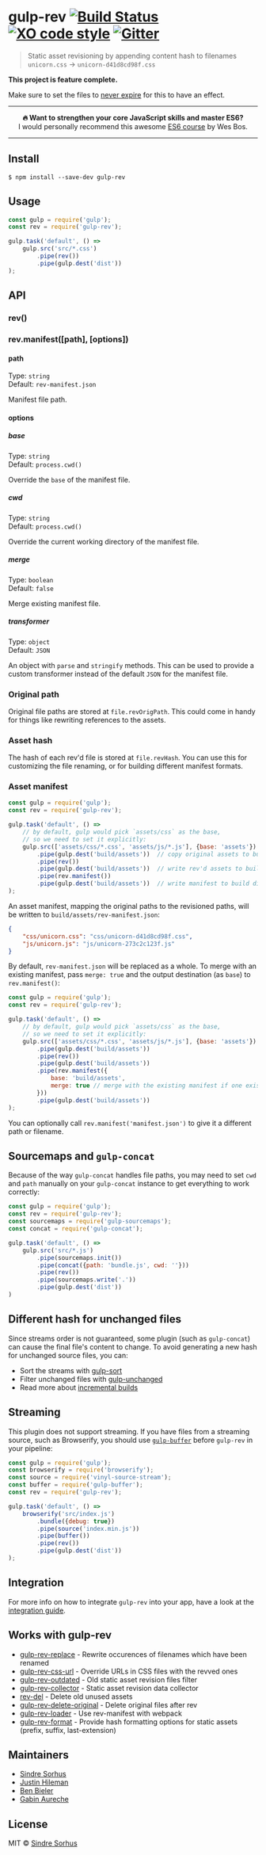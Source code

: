 # gulp-rev [![Build Status](https://travis-ci.org/sindresorhus/gulp-rev.svg?branch=master)](https://travis-ci.org/sindresorhus/gulp-rev) [![XO code style](https://img.shields.io/badge/code_style-XO-5ed9c7.svg)](https://github.com/sindresorhus/xo) [![Gitter](https://badges.gitter.im/join_chat.svg)](https://gitter.im/sindresorhus/gulp-rev)

> Static asset revisioning by appending content hash to filenames
> `unicorn.css` → `unicorn-d41d8cd98f.css`

**This project is feature complete.**

Make sure to set the files to [never expire](http://developer.yahoo.com/performance/rules.html#expires) for this to have an effect.

---

<p align="center"><b>🔥 Want to strengthen your core JavaScript skills and master ES6?</b><br>I would personally recommend this awesome <a href="https://ES6.io/friend/AWESOME">ES6 course</a> by Wes Bos.</p>

---


## Install

```
$ npm install --save-dev gulp-rev
```


## Usage

```js
const gulp = require('gulp');
const rev = require('gulp-rev');

gulp.task('default', () =>
	gulp.src('src/*.css')
		.pipe(rev())
		.pipe(gulp.dest('dist'))
);
```


## API

### rev()

### rev.manifest([path], [options])

#### path

Type: `string`<br>
Default: `rev-manifest.json`

Manifest file path.

#### options

##### base

Type: `string`<br>
Default: `process.cwd()`

Override the `base` of the manifest file.

##### cwd

Type: `string`<br>
Default: `process.cwd()`

Override the current working directory of the manifest file.

##### merge

Type: `boolean`<br>
Default: `false`

Merge existing manifest file.

##### transformer

Type: `object`<br>
Default: `JSON`

An object with `parse` and `stringify` methods. This can be used to provide a
custom transformer instead of the default `JSON` for the manifest file.


### Original path

Original file paths are stored at `file.revOrigPath`. This could come in handy for things like rewriting references to the assets.


### Asset hash

The hash of each rev'd file is stored at `file.revHash`. You can use this for customizing the file renaming, or for building different manifest formats.


### Asset manifest

```js
const gulp = require('gulp');
const rev = require('gulp-rev');

gulp.task('default', () =>
	// by default, gulp would pick `assets/css` as the base,
	// so we need to set it explicitly:
	gulp.src(['assets/css/*.css', 'assets/js/*.js'], {base: 'assets'})
		.pipe(gulp.dest('build/assets'))  // copy original assets to build dir
		.pipe(rev())
		.pipe(gulp.dest('build/assets'))  // write rev'd assets to build dir
		.pipe(rev.manifest())
		.pipe(gulp.dest('build/assets'))  // write manifest to build dir
);
```

An asset manifest, mapping the original paths to the revisioned paths, will be written to `build/assets/rev-manifest.json`:

```json
{
	"css/unicorn.css": "css/unicorn-d41d8cd98f.css",
	"js/unicorn.js": "js/unicorn-273c2c123f.js"
}
```

By default, `rev-manifest.json` will be replaced as a whole. To merge with an existing manifest, pass `merge: true` and the output destination (as `base`) to `rev.manifest()`:

```js
const gulp = require('gulp');
const rev = require('gulp-rev');

gulp.task('default', () =>
	// by default, gulp would pick `assets/css` as the base,
	// so we need to set it explicitly:
	gulp.src(['assets/css/*.css', 'assets/js/*.js'], {base: 'assets'})
		.pipe(gulp.dest('build/assets'))
		.pipe(rev())
		.pipe(gulp.dest('build/assets'))
		.pipe(rev.manifest({
			base: 'build/assets',
			merge: true // merge with the existing manifest if one exists
		}))
		.pipe(gulp.dest('build/assets'))
);
```

You can optionally call `rev.manifest('manifest.json')` to give it a different path or filename.


## Sourcemaps and `gulp-concat`

Because of the way `gulp-concat` handles file paths, you may need to set `cwd` and `path` manually on your `gulp-concat` instance to get everything to work correctly:

```js
const gulp = require('gulp');
const rev = require('gulp-rev');
const sourcemaps = require('gulp-sourcemaps');
const concat = require('gulp-concat');

gulp.task('default', () =>
	gulp.src('src/*.js')
		.pipe(sourcemaps.init())
		.pipe(concat({path: 'bundle.js', cwd: ''}))
		.pipe(rev())
		.pipe(sourcemaps.write('.'))
		.pipe(gulp.dest('dist'))
)
```


## Different hash for unchanged files

Since streams order is not guaranteed, some plugin (such as `gulp-concat`) can cause the final file's content to change.
To avoid generating a new hash for unchanged source files, you can:

- Sort the streams with [gulp-sort](https://github.com/pgilad/gulp-sort)
- Filter unchanged files with [gulp-unchanged](https://github.com/sindresorhus/gulp-changed)
- Read more about [incremental builds](https://github.com/gulpjs/gulp#incremental-builds)


## Streaming

This plugin does not support streaming. If you have files from a streaming source, such as Browserify, you should use [`gulp-buffer`](https://github.com/jeromew/gulp-buffer) before `gulp-rev` in your pipeline:

```js
const gulp = require('gulp');
const browserify = require('browserify');
const source = require('vinyl-source-stream');
const buffer = require('gulp-buffer');
const rev = require('gulp-rev');

gulp.task('default', () =>
	browserify('src/index.js')
		.bundle({debug: true})
		.pipe(source('index.min.js'))
		.pipe(buffer())
		.pipe(rev())
		.pipe(gulp.dest('dist'))
);
```


## Integration

For more info on how to integrate `gulp-rev` into your app, have a look at the [integration guide](integration.md).


## Works with gulp-rev

- [gulp-rev-replace](https://github.com/jamesknelson/gulp-rev-replace) - Rewrite occurences of filenames which have been renamed
- [gulp-rev-css-url](https://github.com/galkinrost/gulp-rev-css-url) - Override URLs in CSS files with the revved ones
- [gulp-rev-outdated](https://github.com/shonny-ua/gulp-rev-outdated) - Old static asset revision files filter
- [gulp-rev-collector](https://github.com/shonny-ua/gulp-rev-collector) - Static asset revision data collector
- [rev-del](https://github.com/callumacrae/rev-del) - Delete old unused assets
- [gulp-rev-delete-original](https://github.com/nib-health-funds/gulp-rev-delete-original) - Delete original files after rev
- [gulp-rev-loader](https://github.com/adjavaherian/gulp-rev-loader) - Use rev-manifest with webpack
- [gulp-rev-format](https://github.com/atamas101/gulp-rev-format) - Provide hash formatting options for static assets (prefix, suffix, last-extension)


## Maintainers

- [Sindre Sorhus](https://sindresorhus.com)
- [Justin Hileman](http://justinhileman.info)
- [Ben Bieler](https://github.com/benbieler)
- [Gabin Aureche](https://gabinaureche.com)


## License

MIT © [Sindre Sorhus](https://sindresorhus.com)
